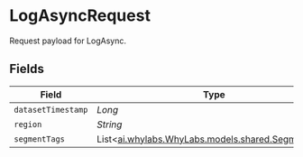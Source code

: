 # LogAsyncRequest

Request payload for LogAsync.


## Fields

| Field                                                                                  | Type                                                                                   | Required                                                                               | Description                                                                            |
| -------------------------------------------------------------------------------------- | -------------------------------------------------------------------------------------- | -------------------------------------------------------------------------------------- | -------------------------------------------------------------------------------------- |
| `datasetTimestamp`                                                                     | *Long*                                                                                 | :heavy_minus_sign:                                                                     | N/A                                                                                    |
| `region`                                                                               | *String*                                                                               | :heavy_minus_sign:                                                                     | N/A                                                                                    |
| `segmentTags`                                                                          | List<[ai.whylabs.WhyLabs.models.shared.SegmentTag](../../models/shared/SegmentTag.md)> | :heavy_minus_sign:                                                                     | N/A                                                                                    |